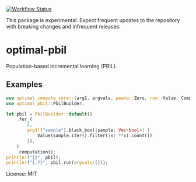[![Workflow Status](https://github.com/justinlovinger/optimal-rs/workflows/build/badge.svg)](https://github.com/justinlovinger/optimal-rs/actions?query=workflow%3A%22build%22)

This package is experimental.
Expect frequent updates to the repository
with breaking changes
and infrequent releases.

# optimal-pbil

Population-based incremental learning (PBIL).

## Examples

```rust
use optimal_compute_core::{arg1, argvals, peano::Zero, run::Value, Computation, Run};
use optimal_pbil::PbilBuilder;

let pbil = PbilBuilder::default()
    .for_(
        2,
        arg1!("sample").black_box(|sample: Vec<bool>| {
            Value(sample.iter().filter(|x| **x).count())
        }),
    )
    .computation();
println!("{}", pbil);
println!("{:?}", pbil.run(argvals![]));
```

License: MIT
